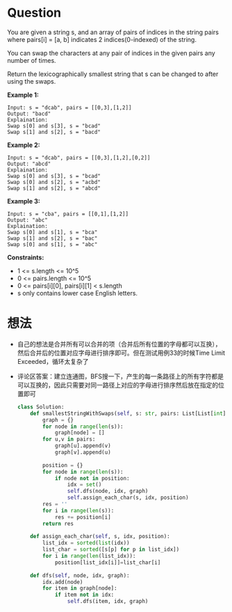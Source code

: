 # Question
You are given a string s, and an array of pairs of indices in the string pairs where pairs[i] = [a, b] indicates 2 indices(0-indexed) of the string.

You can swap the characters at any pair of indices in the given pairs any number of times.

Return the lexicographically smallest string that s can be changed to after using the swaps.

 
**Example 1:**

    Input: s = "dcab", pairs = [[0,3],[1,2]]
    Output: "bacd"
    Explaination: 
    Swap s[0] and s[3], s = "bcad"
    Swap s[1] and s[2], s = "bacd"

**Example 2:**

    Input: s = "dcab", pairs = [[0,3],[1,2],[0,2]]
    Output: "abcd"
    Explaination: 
    Swap s[0] and s[3], s = "bcad"
    Swap s[0] and s[2], s = "acbd"
    Swap s[1] and s[2], s = "abcd"

**Example 3:**

    Input: s = "cba", pairs = [[0,1],[1,2]]
    Output: "abc"
    Explaination: 
    Swap s[0] and s[1], s = "bca"
    Swap s[1] and s[2], s = "bac"
    Swap s[0] and s[1], s = "abc"
 
**Constraints:**

* 1 <= s.length <= 10^5
* 0 <= pairs.length <= 10^5
* 0 <= pairs[i][0], pairs[i][1] < s.length
* s only contains lower case English letters.

# 想法
* 自己的想法是合并所有可以合并的项（合并后所有位置的字母都可以互换），然后合并后的位置对应字母进行排序即可。但在测试用例33的时候Time Limit Exceeded，循环太复杂了
* 评论区答案：建立连通图，BFS搜一下，产生的每一条路径上的所有字符都是可以互换的，因此只需要对同一路径上对应的字母进行排序然后放在指定的位置即可

    ```python
    class Solution:
        def smallestStringWithSwaps(self, s: str, pairs: List[List[int]]) -> str:
            graph = {}
            for node in range(len(s)):
                graph[node] = []
            for u,v in pairs:
                graph[u].append(v)
                graph[v].append(u)
            
            position = {}
            for node in range(len(s)):
                if node not in position:
                    idx = set()
                    self.dfs(node, idx, graph)
                    self.assign_each_char(s, idx, position)
            res = ''
            for i in range(len(s)):
                res += position[i]
            return res
            
        def assign_each_char(self, s, idx, position):
            list_idx = sorted(list(idx))
            list_char = sorted([s[p] for p in list_idx])
            for i in range(len(list_idx)):
                position[list_idx[i]]=list_char[i]
            
        def dfs(self, node, idx, graph):
            idx.add(node)
            for item in graph[node]:
                if item not in idx:
                    self.dfs(item, idx, graph)
    ```